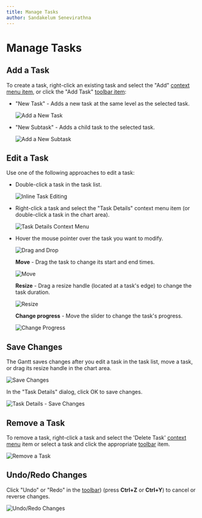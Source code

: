 ```yaml
---
title: Manage Tasks
author: Sandakelum Senevirathna
---
```

# Manage Tasks

## Add a Task

To create a task, right-click an existing task and select the "Add" [context menu item](~/interface-elements-for-web/articles/gantt/context-menu.md), or click the "Add Task" [toolbar item](~/interface-elements-for-web/articles/gantt/toolbar.md):

- "New Task" - Adds a new task at the same level as the selected task.

    ![Add a New Task](~/interface-elements-for-web/images/Gantt/add-new-task.png)

- "New Subtask" - Adds a child task to the selected task.

    ![Add a New Subtask](~/interface-elements-for-web/images/Gantt/add-new-subtask.png)

## Edit a Task

Use one of the following approaches to edit a task:

* Double-click a task in the task list. 

    ![Inline Task Editing](~/interface-elements-for-web/images/Gantt/inline-editing.png)

* Right-click a task and select the "Task Details" context menu item (or double-click a task in the chart area).

    ![Task Details Context Menu](~/interface-elements-for-web/images/Gantt/popup-edit-form.png)

* Hover the mouse pointer over the task you want to modify.

    ![Drag and Drop](~/interface-elements-for-web/images/Gantt/drag-and-drop.png)

    **Move** - Drag the task to change its start and end times.

    ![Move](~/interface-elements-for-web/images/Gantt/moving.png)

    **Resize** - Drag a resize handle (located at a task's edge) to change the task duration.

    ![Resize](~/interface-elements-for-web/images/Gantt/resizing.png)

    **Change progress** - Move the slider to change the task's progress.

    ![Change Progress](~/interface-elements-for-web/images/Gantt/change-progress.png)

## Save Changes

The Gantt saves changes after you edit a task in the task list, move a task, or drag its resize handle in the chart area.

![Save Changes](~/interface-elements-for-web/images/Gantt/manage-tasks.gif)

In the "Task Details" dialog, click OK to save changes. 

![Task Details - Save Changes](~/interface-elements-for-web/images/Gantt/dialog-ok.png)

## Remove a Task

To remove a task, right-click a task and select the 'Delete Task' [context menu](~/interface-elements-for-web/articles/gantt/context-menu.md) item or select a task and click the appropriate [toolbar](~/interface-elements-for-web/articles/gantt/toolbar.md) item.

![Remove a Task](~/interface-elements-for-web/images/Gantt/delete-task.png)

## Undo/Redo Changes

Click "Undo" or "Redo" in the [toolbar](~/interface-elements-for-web/articles/gantt/toolbar.md)) (press **Ctrl+Z** or **Ctrl+Y**) to cancel or reverse changes.

![Undo/Redo Changes](~/interface-elements-for-web/images/Gantt/undo-redo.gif)
